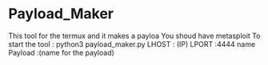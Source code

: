 # Payload_Maker
This tool for the termux and it makes a payloa You shoud have metasploit To start the tool :  python3 payload_maker.py  LHOST : (IP) LPORT :4444 name Payload :(name for the payload)
